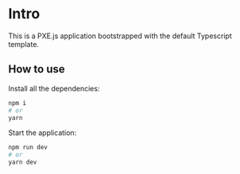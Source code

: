 # Intro
This is a PXE.js application bootstrapped with the default Typescript template.

## How to use

Install all the dependencies:
```bash
npm i
# or
yarn
```

Start the application:
```bash
npm run dev
# or
yarn dev
```